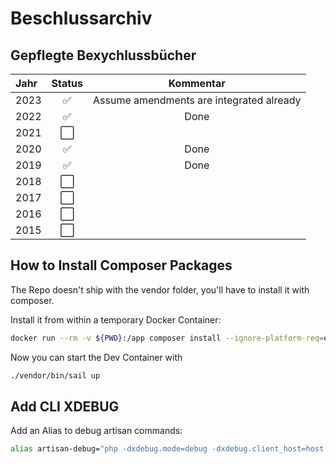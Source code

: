 # Beschlussarchiv

## Gepflegte Bexychlussbücher

| Jahr | Status |                Kommentar                 |
| :--- | :----: | :--------------------------------------: |
| 2023 |   ✅   | Assume amendments are integrated already |
| 2022 |   ✅   |                   Done                   |
| 2021 |   ⬜   |                                          |
| 2020 |   ✅   |                   Done                   |
| 2019 |   ✅   |                   Done                   |
| 2018 |   ⬜   |                                          |
| 2017 |   ⬜   |                                          |
| 2016 |   ⬜   |                                          |
| 2015 |   ⬜   |                                          |

## How to Install Composer Packages

The Repo doesn't ship with the vendor folder, you'll have to install it with composer.

Install it from within a temporary Docker Container:

```bash
docker run --rm -v ${PWD}:/app composer install --ignore-platform-req=ext-pcntl
```

Now you can start the Dev Container with

```bash
./vendor/bin/sail up
```

## Add CLI XDEBUG

Add an Alias to debug artisan commands:

```bash
alias artisan-debug="php -dxdebug.mode=debug -dxdebug.client_host=host.docker.internal -dxdebug.client_port=9003 -dxdebug.start_with_request=yes artisan"
```
